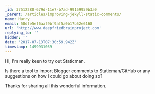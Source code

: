 ```yaml
---
_id: 37512280-679d-11e7-b7ad-99159959b3a0
_parent: /articles/improving-jekyll-static-comments/
name: Harry
email: 58dfe5ef6aaf9bf9af5a0b17b52e6168
url: 'http://www.deepfriedbrainproject.com'
replying_to: ''
hidden: ''
date: '2017-07-13T07:30:59.942Z'
timestamp: 1499931059
---
```


Hi,
I'm really keen to try out Staticman.

Is there a tool to import Blogger comments to Staticman/GitHub or any suggestions on how I could go about doing so?

Thanks for sharing all this wonderful information.
